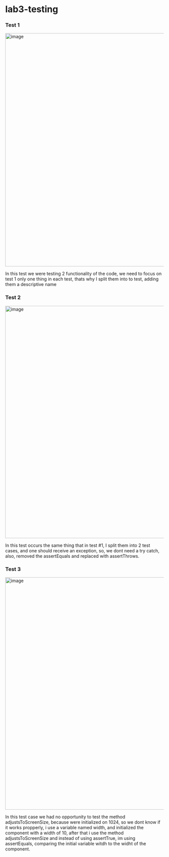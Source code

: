 # lab3-testing

### Test 1 

<img width="740" alt="image" src="https://github.com/IvanG-G/lab3-testing/assets/138608967/854d3882-6b37-4bb5-bb4d-12b37daa1c59">

In this test we were testing 2 functionality of the code, we need to focus on test 1 only one thing in each test, thats why I split them into to test, adding them a descriptive name



### Test 2 

<img width="737" alt="image" src="https://github.com/IvanG-G/lab3-testing/assets/138608967/54477dfe-69e8-4038-9a44-cc8ae24a940a">

In this test occurs the same thing that in test #1, I split them into 2 test cases, and one should receive an exception, so, we dont need a try catch, also, removed the assertEquals and replaced with assertThrows.



### Test 3

<img width="737" alt="image" src="https://github.com/IvanG-G/lab3-testing/assets/138608967/edb0d4fe-eeff-44f7-a410-12c036aa5983">

In this test case we had no opportunity to test the method adjustsToScreenSize, because were initialized on 1024, so we dont know if it works propperly, i use a variable named width, and initialized the component with a width of 10, after that i use the method adjustsToScreenSize and instead of using assertTrue, im using assertEquals, comparing the initial variable witdh to the widht of the component.
